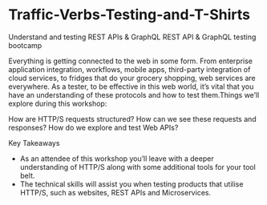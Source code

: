 # Traffic-Verbs-Testing-and-T-Shirts

Understand and testing REST APIs & GraphQL
REST API & GraphQL testing bootcamp

Everything is getting connected to the web in some form. From enterprise application integration, workflows, mobile apps, third-party integration of cloud services, to fridges that do your grocery shopping, web services are everywhere. As a tester, to be effective in this web world, it’s vital that you have an understanding of these protocols and how to test them.Things we’ll explore during this workshop:

How are HTTP/S requests structured?
How can we see these requests and responses?
How do we explore and test Web APIs?

Key Takeaways
- As an attendee of this workshop you’ll leave with a deeper understanding of HTTP/S along with some additional tools for your tool belt. 
- The technical skills will assist you when testing products that utilise HTTP/S, such as websites, REST APIs and Microservices.
